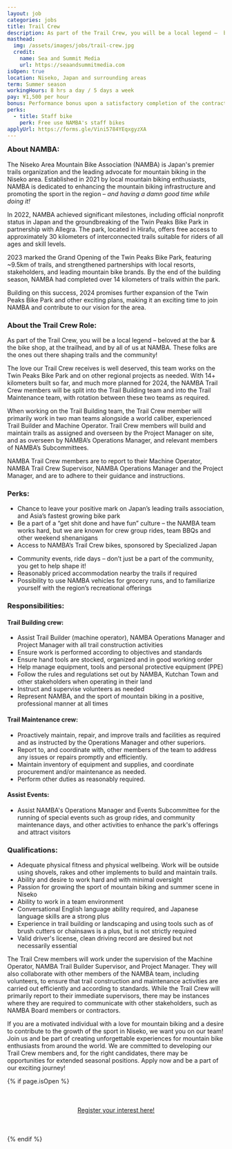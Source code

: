 ```yaml
---
layout: job
categories: jobs
title: Trail Crew
description: As part of the Trail Crew, you will be a local legend –  beloved at the bar & the bike shop, at the trailhead, and by all of us at NAMBA. These folks are the ones out there shaping trails and the community!
masthead:
  img: /assets/images/jobs/trail-crew.jpg
  credit:
    name: Sea and Summit Media
    url: https://seaandsummitmedia.com
isOpen: true
location: Niseko, Japan and surrounding areas
term: Summer season
workingHours: 8 hrs a day / 5 days a week
pay: ¥1,500 per hour
bonus: Performance bonus upon a satisfactory completion of the contract period
perks:
  - title: Staff bike
    perk: Free use NAMBA's staff bikes
applyUrl: https://forms.gle/Vini5784YEqxgyzXA
---
```

<h3 style="margin-top:0;" id="about-namba">About NAMBA:</h3>

The Niseko Area Mountain Bike Association (NAMBA) is Japan's premier trails organization and the leading advocate for mountain biking in the Niseko area. Established in 2021 by local mountain biking enthusiasts, NAMBA is dedicated to enhancing the mountain biking infrastructure and promoting the sport in the region – <em>and having a damn good time while doing it!</em>

In 2022, NAMBA achieved significant milestones, including official nonprofit status in Japan and the groundbreaking of the Twin Peaks Bike Park in partnership with Allegra. The park, located in Hirafu, offers free access to approximately 30 kilometers of interconnected trails suitable for riders of all ages and skill levels.

2023 marked the Grand Opening of the Twin Peaks Bike Park, featuring ~9.5km of trails, and strengthened partnerships with local resorts, stakeholders, and leading mountain bike brands. By the end of the building season, NAMBA had completed over 14 kilometers of trails within the park.

Building on this success, 2024 promises further expansion of the Twin Peaks Bike Park and other exciting plans, making it an exciting time to join NAMBA and contribute to our vision for the area.

### About the Trail Crew Role:

As part of the Trail Crew, you will be a local legend –  beloved at the bar & the bike shop, at the trailhead, and by all of us at NAMBA. These folks are the ones out there shaping trails and the community!

The love our Trail Crew receives is well deserved, this team works on the Twin Peaks Bike Park and on other regional projects as needed. With 14+ kilometers built so far, and much more planned for 2024, the NAMBA Trail Crew members will be split into the Trail Building team and into the Trail Maintenance team, with rotation between these two teams as required.

When working on the Trail Building team, the Trail Crew member will primarily work in two man teams alongside a world caliber, experienced Trail Builder and Machine Operator. Trail Crew members will build and maintain trails as assigned and overseen by the Project Manager on site, and as overseen by NAMBA’s Operations Manager, and relevant members of NAMBA’s Subcommittees.

NAMBA Trail Crew members are to report to their Machine Operator, NAMBA Trail Crew Supervisor, NAMBA Operations Manager and the Project Manager, and are to adhere to their guidance and instructions.

### Perks:

- Chance to leave your positive mark on Japan’s leading trails association, and Asia’s fastest growing bike park
- Be a part of a “get shit done and have fun” culture – the NAMBA team works hard, but we are known for crew group rides, team BBQs and other weekend shenanigans
- Access to NAMBA’s Trail Crew bikes, sponsored by Specialized Japan
<!-- - Sick merch from NAMBA, and our sponsors -->
- Community events, ride days – don’t just be a part of the community, you get to help shape it!
- Reasonably priced accommodation nearby the trails if required
- Possibility to use NAMBA vehicles for grocery runs, and to familiarize yourself with the region’s recreational offerings

### Responsibilities:

#### Trail Building crew:

- Assist Trail Builder (machine operator), NAMBA Operations Manager and Project Manager with all trail construction activities
- Ensure work is performed according to objectives and standards
- Ensure hand tools are stocked, organized and in good working order
- Help manage equipment, tools and personal protective equipment (PPE)
- Follow the rules and regulations set out by NAMBA, Kutchan Town and other stakeholders when operating in their land
- Instruct and supervise volunteers as needed
- Represent NAMBA, and the sport of mountain biking in a positive, professional manner at all times

#### Trail Maintenance crew:

- Proactively maintain, repair, and improve trails and facilities as required and as instructed by the Operations Manager and other superiors.
- Report to, and coordinate with, other members of the team to address any issues or repairs promptly and efficiently.
- Maintain inventory of equipment and supplies, and coordinate procurement and/or maintenance as needed.
- Perform other duties as reasonably required.

#### Assist Events:

- Assist NAMBA's Operations Manager and Events Subcommittee for the running of special events such as group rides, and community maintenance days, and other activities to enhance the park's offerings and attract visitors


### Qualifications:

- Adequate physical fitness and physical wellbeing. Work will be outside using shovels, rakes and other implements to build and maintain trails.
- Ability and desire to work hard and with minimal oversight
- Passion for growing the sport of mountain biking and summer scene in Niseko
- Ability to work in a team environment
- Conversational English language ability required, and Japanese language skills are a strong plus
- Experience in trail building or landscaping and using tools such as of brush cutters or chainsaws is a plus, but is not strictly required
- Valid driver's license, clean driving record are desired but not necessarily essential

The Trail Crew members will work under the supervision of the Machine Operator, NAMBA Trail Builder Supervisor, and Project Manager. They will also collaborate with other members of the NAMBA team, including volunteers, to ensure that trail construction and maintenance activities are carried out efficiently and according to standards. While the Trail Crew will primarily report to their immediate supervisors, there may be instances where they are required to communicate with other stakeholders, such as NAMBA Board members or contractors.

If you are a motivated individual with a love for mountain biking and a desire to contribute to the growth of the sport in Niseko, we want you on our team! Join us and be part of creating unforgettable experiences for mountain bike enthusiasts from around the world. We are committed to developing our Trail Crew members and, for the right candidates, there may be opportunities for extended seasonal positions. Apply now and be a part of our exciting journey!

{% if page.isOpen %}
<div style="text-align:center; margin:50px 0;">
  <a class="btn btn-primary" href="{{- page.applyUrl -}}" target="_blank">Register your interest here!</a>
</div>
{% endif %}
